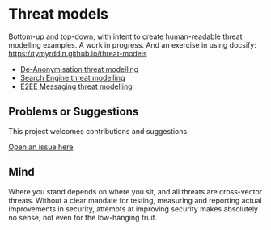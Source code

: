 # Threat models

Bottom-up and top-down, with intent to create human-readable threat modelling examples. A work in progress.
And an exercise in using docsify: https://tymyrddin.github.io/threat-models

* [De-Anonymisation threat modelling](da/)
* [Search Engine threat modelling](se/)
* [E2EE Messaging threat modelling](e2ee/)

## Problems or Suggestions

This project welcomes contributions and suggestions. 

[Open an issue here](https://github.com/tymyrddin/threat-models/issues)

## Mind
Where you stand depends on where you sit, and all threats are cross-vector threats. Without a clear mandate for testing, measuring and reporting actual improvements in security, attempts at improving security makes absolutely no sense, not even for the low-hanging fruit.  


